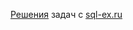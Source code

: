 [Решения](https://github.com/kirmipt/sql_ex/blob/main/sql-ex.ipynb) задач с [sql-ex.ru](https://sql-ex.ru/)
